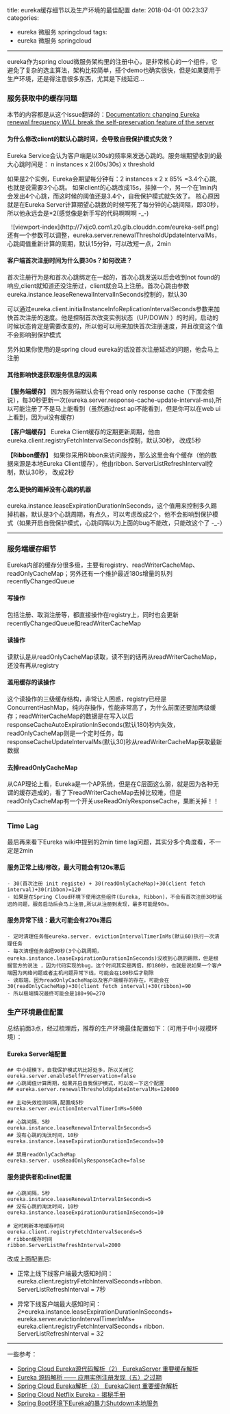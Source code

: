 title: eureka缓存细节以及生产环境的最佳配置
date: 2018-04-01 00:23:37
categories: 
- eureka 微服务 springcloud
tags:
- eureka 微服务 springcloud
---
eureka作为spring cloud微服务架构里的注册中心，是非常核心的一个组件，它避免了复杂的选主算法，架构比较简单，搭个demo也确实很快，但是如果要用于生产环境，还是得注意很多东西，尤其是下线延迟...
<!--more-->

### 服务获取中的缓存问题

本节的内容都是从这个issue翻译的：[Documentation: changing Eureka renewal frequency *WILL* break the self-preservation feature of the server](https://github.com/spring-cloud/spring-cloud-netflix/issues/373)

#### 为什么修改client的默认心跳时间，会导致自我保护模式失效？
Eureka Service会认为客户端是以30s的频率来发送心跳的。服务端期望收到的最大心跳时间是：
n instances x 2(60s/30s) x threshold

如果是2个实例，Eureka会期望每分钟有：2 instances x 2 x 85% =3.4个心跳,也就是说需要3个心跳。
如果client的心跳改成15s，挂掉一个，另一个在1min内会发出4个心跳，而这时候的阈值还是3.4个，自我保护模式就失效了。
核心原因就是在Eureka Server计算期望心跳数的时候写死了每分钟的心跳间隔，即30秒，所以他永远会是*2(感觉像是新手写的代码啊啊啊 -_-)
<center>![viewport-index](http://7xijc0.com1.z0.glb.clouddn.com/eureka-self.png)</center>
还有一个参数可以调整，eureka.server.renewalThresholdUpdateIntervalMs，心跳阈值重新计算的周期，默认15分钟，可以改短一点，2min

#### 客户端首次注册时间为什么要30s？如何改进？
首次注册行为是和首次心跳绑定在一起的，首次心跳发送以后会收到not found的响应,client就知道还没注册过，client就会马上注册。首次心跳由参数
eureka.instance.leaseRenewalIntervalInSeconds控制的，默认30

可以通过eureka.client.initialInstanceInfoReplicationIntervalSeconds参数来加快首次注册的速度。他是控制首次改变实例状态（UP/DOWN ）的时间，启动的时候状态肯定是需要改变的，所以他可以用来加快首次注册速度，并且改变这个值不会影响到保护模式

另外如果你使用的是spring cloud eureka的话没首次注册延迟的问题，他会马上注册

#### 其他影响快速获取服务信息的因素
 __【服务端缓存】__ 
因为服务端默认会有个read only response cache（下面会细说），每30秒更新一次(eureka.server.response-cache-update-interval-ms),所以可能注册了不是马上能看到（虽然通过rest api不能看到，但是你可以在web ui上看到，因为ui没有缓存）

 __【客户端缓存】__ 
Eureka Client缓存的定期更新周期，他由eureka.client.registryFetchIntervalSeconds控制，默认30秒， 改成5秒 

 __【Ribbon缓存】__ 
如果你采用Ribbon来访问服务，那么这里会有个缓存（他的数据来源是本地Eureka Client缓存），他由ribbon. ServerListRefreshInterval控制，默认30秒， 改成2秒

#### 怎么更快的踢掉没有心跳的机器
eureka.instance.leaseExpirationDurationInSeconds，这个值用来控制多久踢掉机器，默认是3个心跳周期，有点久，可以考虑改成2个，他不会影响到保护模式（如果开启自我保护模式，心跳间隔以为上面的bug不能改，只能改这个了 -_-）

----------

### 服务端缓存细节

Eureka内部的缓存分很多级，主要有registry、readWriterCacheMap、readOnlyCacheMap；另外还有一个维护最近180s增量的队列recentlyChangedQueue

#### 写操作
包括注册、取消注册等，都直接操作在registry上，同时也会更新recentlyChangedQueue和readWriterCacheMap

#### 读操作
读默认是从readOnlyCacheMap读取，读不到的话再从readWriterCacheMap，还没有再从registry

#### 滥用缓存的读操作
这个读操作的三级缓存结构，非常让人困惑，registry已经是ConcurrentHashMap，纯内存操作，性能非常高了，为什么前面还要加两级缓存；readWriterCacheMap的数据是在写入以后responseCacheAutoExpirationInSeconds(默认180)秒内失效，readOnlyCacheMap则是一个定时任务，每responseCacheUpdateIntervalMs(默认30)秒从readWriterCacheMap获取最新数据

#### 去掉readOnlyCacheMap
从CAP理论上看，Eureka是一个AP系统，但是在C层面这么弱，就是因为各种无谓的缓存造成的，看了下readWriterCacheMap去掉比较难，但是readOnlyCacheMap有一个开关useReadOnlyResponseCache，果断关掉！！

----------

### Time Lag
最后再来看下Eureka wiki中提到的2min time lag问题，其实分多个角度看，不一定是2min

#### 服务正常上线/修改，最大可能会有120s滞后
	- 30(首次注册 init registe) + 30(readOnlyCacheMap)+30(client fetch interval)+30(ribbon)=120
	- 如果是在Spring Cloud环境下使用这些组件(Eureka, Ribbon)，不会有首次注册30秒延迟的问题，服务启动后会马上注册,所以从注册到发现，最多可能是90s。
	
#### 服务异常下线：最大可能会有270s滞后
	- 定时清理任务每eureka.server. evictionIntervalTimerInMs(默认60)执行一次清理任务
	- 每次清理任务会把90秒(3个心跳周期，eureka.instance.leaseExpirationDurationInSeconds)没收到心跳的踢除，但是根据官方的说法 ，因为代码实现的bug，这个时间其实是两倍，即180秒，也就是说如果一个客户端因为网络问题或者主机问题异常下线，可能会在180秒后才剔除
	- 读取端，因为readOnlyCacheMap以及客户端缓存的存在，可能会在30(readOnlyCacheMap)+30(client fetch interval)+30(ribbon)=90
	- 所以极端情况最终可能会是180+90=270

### 生产环境最佳配置
总结前面3点，经过梳理后，推荐的生产环境最佳配置如下：（可用于中小规模环境）：

#### Eureka Server端配置
``` 
## 中小规模下，自我保护模式坑比好处多，所以关闭它
eureka.server.enableSelfPreservation=false
## 心跳阈值计算周期，如果开启自我保护模式，可以改一下这个配置
## eureka.server.renewalThresholdUpdateIntervalMs=120000

## 主动失效检测间隔,配置成5秒
eureka.server.evictionIntervalTimerInMs=5000

## 心跳间隔，5秒
eureka.instance.leaseRenewalIntervalInSeconds=5
## 没有心跳的淘汰时间，10秒
eureka.instance.leaseExpirationDurationInSeconds=10

## 禁用readOnlyCacheMap
eureka.server. useReadOnlyResponseCache=false
```

#### 服务提供者和clinet配置

```
## 心跳间隔，5秒
eureka.instance.leaseRenewalIntervalInSeconds=5
## 没有心跳的淘汰时间，10秒
eureka.instance.leaseExpirationDurationInSeconds=10

# 定时刷新本地缓存时间
eureka.client.registryFetchIntervalSeconds=5
# ribbon缓存时间
ribbon.ServerListRefreshInterval=2000
``` 

改成上面配置后:
- 正常上线下线客户端最大感知时间：eureka.client.registryFetchIntervalSeconds+ribbon. ServerListRefreshInterval = 7秒

- 异常下线客户端最大感知时间： 
2*eureka.instance.leaseExpirationDurationInSeconds+
eureka.server.evictionIntervalTimerInMs+
eureka.client.registryFetchIntervalSeconds+
ribbon. ServerListRefreshInterval = 32

---

一些参考：
- [Spring Cloud Eureka源代码解析（2） EurekaServer 重要缓存解析](https://my.oschina.net/u/3747772/blog/1588956)
- [Eureka 源码解析 —— 应用实例注册发现（五）之过期](http://www.iocoder.cn/Eureka/instance-registry-evict/)
- [Spring Cloud Eureka解析（3） EurekaClient 重要缓存解析](https://my.oschina.net/u/3747772/blog/1588958)
- [Spring Cloud Netflix Eureka - 揭秘手册](http://www.voidcn.com/article/p-kkulkxgd-bps.html)
- [Spring Boot环境下Eureka的暴力Shutdown本地服务](https://home1-oss.github.io/home1-oss-gitbook/release/docs/oss-eureka/GRACEFUL_SHUTDOWN.html)

